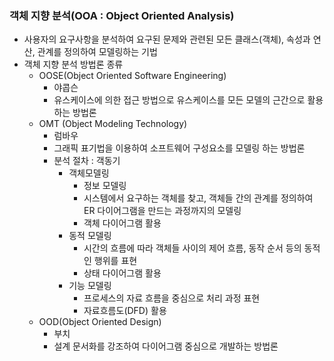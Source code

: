 ### 객체 지향 분석(OOA : Object Oriented Analysis)

- 사용자의 요구사항을 분석하여 요구된 문제와 관련된 모든 클래스(객체), 속성과 연산, 관계를 정의하여 모델링하는 기법
- 객체 지향 분석 방법론 종류
    - OOSE(Object Oriented Software Engineering)
        - 야콥슨
        - 유스케이스에 의한 접근 방법으로 유스케이스를 모든 모델의 근간으로 활용하는 방법론
    - OMT (Object Modeling Technology)
        - 럼바우
        - 그래픽 표기법을 이용하여 소프트웨어 구성요소를 모델링 하는 방법론
        - 분석 절차 : 객동기
            - 객체모델링
                - 정보 모델링
                - 시스템에서 요구하는 객체를 찾고, 객체들 간의 관계를 정의하여 ER 다이어그램을 만드는 과정까지의 모델링
                - 객체 다이어그램 활용
            - 동적 모델링 
                - 시간의 흐름에 따라 객체들 사이의 제어 흐름, 동작 순서 등의 동적인 행위를 표현
                - 상태 다이어그램 활용
            - 기능 모델링
                - 프로세스의 자료 흐름을 중심으로 처리 과정 표현
                - 자료흐름도(DFD) 활용
    - OOD(Object Oriented Design)
        - 부치
        - 설계 문서화를 강조하여 다이어그램 중심으로 개발하는 방법론
        